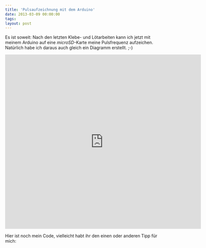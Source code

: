 ```yaml
---
title: 'Pulsaufzeichnung mit dem Arduino'
date: 2013-03-09 00:00:00 
tags: 
layout: post
---
```

Es ist soweit: Nach den letzten Klebe- und Lötarbeiten kann ich jetzt
mit meinem Arduino auf eine *microSD*-Karte meine Pulsfrequenz
aufzeichen. Natürlich habe ich daraus auch gleich ein Diagramm erstellt. ;-)

<iframe src="https://www.flickr.com/photos/cringe/8493013850/player/852867d9fd" height="568" width="640"  frameborder="0" allowfullscreen webkitallowfullscreen mozallowfullscreen oallowfullscreen msallowfullscreen></iframe>

Hier ist noch mein Code, vielleicht habt ihr den einen oder anderen Tipp
für mich:

<script src="https://gist.github.com/MoriTanosuke/5085953.js"></script>
